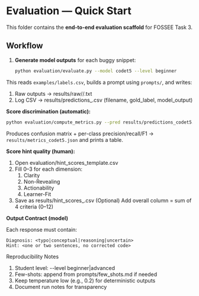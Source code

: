 # Evaluation — Quick Start

This folder contains the **end-to-end evaluation scaffold** for FOSSEE Task 3.

## Workflow
1. **Generate model outputs** for each buggy snippet:
   ```bash
   python evaluation/evaluate.py --model codet5 --level beginner
   ```
This reads ```examples/labels.csv```, builds a prompt using ```prompts/```, and writes:
1. Raw outputs → results/raw/<model>/<filename>.txt
2. Log CSV → results/predictions_<model>.csv (filename, gold_label, model_output)

**Score discrimination (automatic):**
```bash
python evaluation/compute_metrics.py --pred results/predictions_codet5.csv
```
Produces confusion matrix + per-class precision/recall/F1 →
```results/metrics_codet5.json``` and prints a table.

**Score hint quality (human):**
1. Open evaluation/hint_scores_template.csv
2. Fill 0–3 for each dimension:
     1. Clarity
     2. Non-Revealing
     3. Actionability
     4. Learner-Fit
3. Save as results/hint_scores_<model>.csv
(Optional) Add overall column = sum of 4 criteria (0–12)

**Output Contract (model)**

Each response must contain:
```
Diagnosis: <typo|conceptual|reasoning|uncertain>
Hint: <one or two sentences, no corrected code>
```
Reproducibility Notes
1. Student level: --level beginner|advanced
2. Few-shots: append from prompts/few_shots.md if needed
3. Keep temperature low (e.g., 0.2) for deterministic outputs
4. Document run notes for transparency

